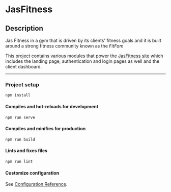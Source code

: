 # JasFitness

## Description
Jas Fitness in a gym that is driven by its clients' fitness goals and it is built around a strong fitness community known as the _FitFam_

This project contains various modules that power the [JasFitness site](https://jas-fitness-spa.onrender.com "JasFitness Home") which includes the landing page, authentication and login pages as well and the client dashboard.

---

### Project setup
``` 
npm install
```

#### Compiles and hot-reloads for development
```
npm run serve
```

#### Compiles and minifies for production
```
npm run build
```

#### Lints and fixes files
```
npm run lint
```

#### Customize configuration
See [Configuration Reference](https://cli.vuejs.org/config/).
